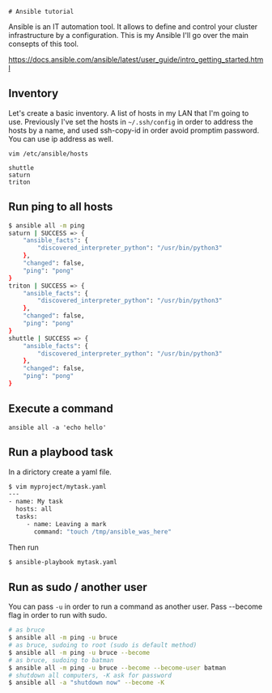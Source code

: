     # Ansible tutorial

Ansible is an IT automation tool. It allows to define and control your cluster infrastructure by a configuration. This is my Ansible I'll go over the main consepts of this tool.

https://docs.ansible.com/ansible/latest/user_guide/intro_getting_started.html

## Inventory

Let's create a basic inventory. A list of hosts in my LAN that I'm going to use. Previously I've set the hosts in `~/.ssh/config` in order to address the hosts by a name, and used ssh-copy-id in order avoid promptim password. You can use ip address as well.

```
vim /etc/ansible/hosts
```

```
shuttle
saturn
triton
```

## Run ping to all hosts
```bash
$ ansible all -m ping
saturn | SUCCESS => {
    "ansible_facts": {
        "discovered_interpreter_python": "/usr/bin/python3"
    },
    "changed": false,
    "ping": "pong"
}
triton | SUCCESS => {
    "ansible_facts": {
        "discovered_interpreter_python": "/usr/bin/python3"
    },
    "changed": false,
    "ping": "pong"
}
shuttle | SUCCESS => {
    "ansible_facts": {
        "discovered_interpreter_python": "/usr/bin/python3"
    },
    "changed": false,
    "ping": "pong"
}

```



## Execute a command
	ansible all -a 'echo hello'

## Run a playbood task
In a dirictory create a yaml file.
```bash
$ vim myproject/mytask.yaml
---
- name: My task
  hosts: all
  tasks:
     - name: Leaving a mark
       command: "touch /tmp/ansible_was_here"
```
Then run 
```bash
$ ansible-playbook mytask.yaml
```

## Run as sudo / another user
You can pass `-u` in order to run a command as another user. 
Pass --become flag in order to run with sudo.
```bash
# as bruce
$ ansible all -m ping -u bruce
# as bruce, sudoing to root (sudo is default method)
$ ansible all -m ping -u bruce --become
# as bruce, sudoing to batman
$ ansible all -m ping -u bruce --become --become-user batman
# shutdown all computers, -K ask for password
$ ansible all -a "shutdown now" --become -K
```